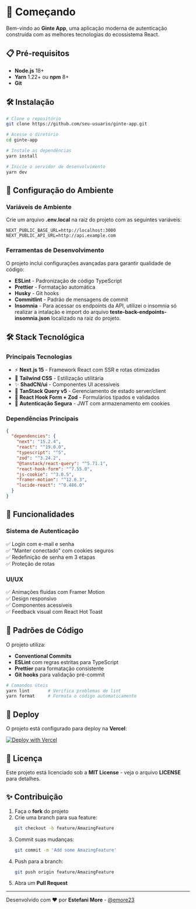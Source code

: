 # 🚀 Começando

Bem-vindo ao **Ginte App**, uma aplicação moderna de autenticação construída com as melhores tecnologias do ecossistema React.

## 📋 Pré-requisitos

- **Node.js** 18+
- **Yarn** 1.22+ ou **npm** 8+
- **Git**

## 🛠️ Instalação

```bash
# Clone o repositório
git clone https://github.com/seu-usuario/ginte-app.git

# Acesse o diretório
cd ginte-app

# Instale as dependências
yarn install

# Inicie o servidor de desenvolvimento
yarn dev
```

## 🔧 Configuração do Ambiente

### Variáveis de Ambiente

Crie um arquivo **.env.local** na raiz do projeto com as seguintes variáveis:

```env
NEXT_PUBLIC_BASE_URL=http://localhost:3000
NEXT_PUBLIC_API_URL=http://api.example.com
```

### Ferramentas de Desenvolvimento

O projeto inclui configurações avançadas para garantir qualidade de código:

- **ESLint** - Padronização de código TypeScript
- **Prettier** - Formatação automática
- **Husky** - Git hooks
- **Commitlint** - Padrão de mensagens de commit
- **Insomnia** - Para acessar os endpoints da API, utilizei o insomnia só realizar a intalação e import do arquivo **teste-back-endpoints-insomnia.json** localizado na raiz do projeto.

## 🛠️ Stack Tecnológica

### Principais Tecnologias

- ⚡ **Next.js 15** - Framework React com SSR e rotas otimizadas
- 🎨 **Tailwind CSS** - Estilização utilitária
- ✨ **ShadCN/ui** - Componentes UI acessíveis
- 🔄 **TanStack Query v5** - Gerenciamento de estado server/client
- 📝 **React Hook Form + Zod** - Formulários tipados e validados
- 🔐 **Autenticação Segura** - JWT com armazenamento em cookies

### Dependências Principais

```json
{
  "dependencies": {
    "next": "15.2.4",
    "react": "^19.0.0",
    "typescript": "^5",
    "zod": "^3.24.2",
    "@tanstack/react-query": "^5.71.1",
    "react-hook-form": "^7.55.0",
    "js-cookie": "^3.0.5",
    "framer-motion": "^12.6.3",
    "lucide-react": "^0.486.0"
  }
}
```

## 🎯 Funcionalidades

### Sistema de Autenticação

✅ Login com e-mail e senha  
✅ "Manter conectado" com cookies seguros  
✅ Redefinição de senha em 3 etapas  
✅ Proteção de rotas

### UI/UX

✅ Animações fluidas com Framer Motion  
✅ Design responsivo  
✅ Componentes acessíveis  
✅ Feedback visual com React Hot Toast

## 🤖 Padrões de Código

O projeto utiliza:

- **Conventional Commits**
- **ESLint** com regras estritas para TypeScript
- **Prettier** para formatação consistente
- **Git hooks** para validação pré-commit

```bash
# Comandos úteis
yarn lint       # Verifica problemas de lint
yarn format     # Formata o código automaticamente
```

## 🚀 Deploy

O projeto está configurado para deploy na **Vercel**:

[![Deploy with Vercel](https://vercel.com/button)](https://ginte-app.vercel.app/)

## 📄 Licença

Este projeto está licenciado sob a **MIT License** - veja o arquivo **LICENSE** para detalhes.

## ✨ Contribuição

1. Faça o **fork** do projeto
2. Crie uma branch para sua feature:
   ```bash
   git checkout -b feature/AmazingFeature
   ```
3. Commit suas mudanças:
   ```bash
   git commit -m 'Add some AmazingFeature'
   ```
4. Push para a branch:
   ```bash
   git push origin feature/AmazingFeature
   ```
5. Abra um **Pull Request**

---

Desenvolvido com ❤️ por **Estefani More** - [@emore23](https://github.com/emore23)
